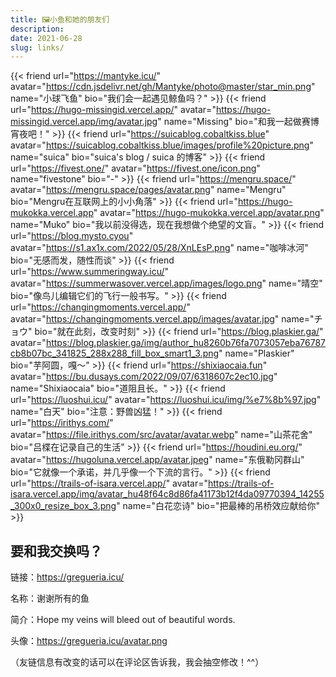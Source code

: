 ```yaml
---
title: 🖼️小鱼和她的朋友们
description:
date: 2021-06-28
slug: links/
---
```


<style>
.article-time {
    display: none;
}
</style>

{{< friend url="https://mantyke.icu/" avatar="https://cdn.jsdelivr.net/gh/Mantyke/photo@master/star_min.png" name="小球飞鱼" bio="我们会一起遇见鲸鱼吗？" >}}
{{< friend url="https://hugo-missingid.vercel.app/" avatar="https://hugo-missingid.vercel.app/img/avatar.jpg" name="Missing" bio="和我一起做赛博宵夜吧！" >}}
{{< friend url="https://suicablog.cobaltkiss.blue" avatar="https://suicablog.cobaltkiss.blue/images/profile%20picture.png" name="suica" bio="suica's blog / suica 的博客" >}}
{{< friend url="https://fivest.one/" avatar="https://fivest.one/icon.png" name="fivestone" bio="-" >}}
{{< friend url="https://mengru.space/" avatar="https://mengru.space/pages/avatar.png" name="Mengru" bio="Mengru在互联网上的小小角落" >}}
{{< friend url="https://hugo-mukokka.vercel.app" avatar="https://hugo-mukokka.vercel.app/avatar.png" name="Muko" bio="我以前没得选，现在我想做个绝望的文盲。" >}}
{{< friend url="https://blog.mysto.cyou" avatar="https://s1.ax1x.com/2022/05/28/XnLEsP.png" name="咖啡冰河" bio="无感而发，随性而谈" >}}
{{< friend url="https://www.summeringway.icu/" avatar="https://summerwasover.vercel.app/images/logo.png" name="晴空" bio="像鸟儿编辑它们的飞行一般书写。" >}}
{{< friend url="https://changingmoments.vercel.app/" avatar="https://changingmoments.vercel.app/images/avatar.jpg" name="チョウ" bio="就在此刻，改变时刻" >}}
{{< friend url="https://blog.plaskier.ga/" avatar="https://blog.plaskier.ga/img/author_hu8260b76fa7073057eba76787cb8b07bc_341825_288x288_fill_box_smart1_3.png" name="Plaskier" bio="芋阿圆，嘎～" >}}
{{< friend url="https://shixiaocaia.fun" avatar="https://bu.dusays.com/2022/09/07/6318607c2ec10.jpg" name="Shixiaocaia" bio="道阻且长。" >}}
{{< friend url="https://luoshui.icu/" avatar="https://luoshui.icu/img/%e7%8b%97.jpg" name="白天" bio="注意：野兽凶猛！" >}}
{{< friend url="https://irithys.com/" avatar="https://file.irithys.com/src/avatar/avatar.webp" name="山茶花舍" bio="吕楪在记录自己的生活" >}}
{{< friend url="https://houdini.eu.org/" avatar="https://hugoluna.vercel.app/avatar.jpeg" name="东俄勒冈群山" bio="它就像一个承诺，并几乎像一个下流的言行。" >}}
{{< friend url="https://trails-of-isara.vercel.app/" avatar="https://trails-of-isara.vercel.app/img/avatar_hu48f64c8d86fa41173b12f4da09770394_14255_300x0_resize_box_3.png" name="白花恋诗" bio="把最棒的吊桥效应献给你" >}}

## 要和我交换吗？

链接：https://gregueria.icu/

名称：谢谢所有的鱼

简介：Hope my veins will bleed out of beautiful words.

头像：https://gregueria.icu/avatar.png

（友链信息有改变的话可以在评论区告诉我，我会抽空修改！^^）
